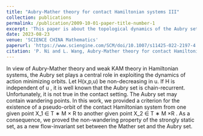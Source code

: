 ```yaml
---
title: "Aubry-Mather theory for contact Hamiltonian systems III"
collection: publications
permalink: /publication/2009-10-01-paper-title-number-1
excerpt: 'This paper is about the topological dynamics of the Aubry sets for contact Hamiltonian systems.'
date: 2023-08-23
venue: 'SCIENCE CHINA Mathematics'
paperurl: 'https://www.sciengine.com/SCM/doi/10.1007/s11425-022-2197-4'
citation: 'P. Ni and L. Wang, Aubry-Mather theory for contact Hamiltonian systems III, SCIENCE CHINA Mathematics, published online, 2023.'
---
```


In view of Aubry-Mather theory and weak KAM theory in Hamiltonian systems, the Aubry set plays a central role in exploiting the dynamics of action minimizing orbits. Let H(x,p,u) be non-decreasing in u. If H is independent of u , it is well known that the Aubry set is chain-recurrent. Unfortunately, it is not true in the contact setting. The Aubry set may contain wandering points. In this work, we provided a criterion for the existence of a pseudo-orbit of the contact Hamiltonian system from one given point X_1 ∈ T ∗ M × R to another given point
X_2 ∈ T ∗ M ×R . As a consequence, we proved the non-wandering property of the strongly static set, as a new flow-invariant set between the Mather set and the Aubry set.
